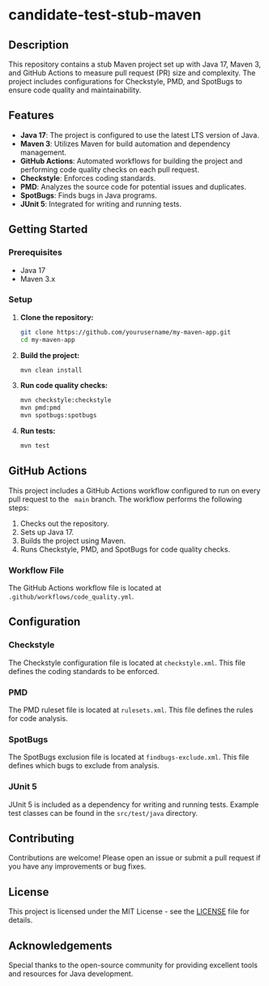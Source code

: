 # candidate-test-stub-maven

## Description

This repository contains a stub Maven project set up with Java 17, Maven 3, and GitHub Actions to measure pull request (PR) size and complexity. The project includes configurations for Checkstyle, PMD, and SpotBugs to ensure code quality and maintainability.

## Features

- **Java 17**: The project is configured to use the latest LTS version of Java.
- **Maven 3**: Utilizes Maven for build automation and dependency management.
- **GitHub Actions**: Automated workflows for building the project and performing code quality checks on each pull request.
- **Checkstyle**: Enforces coding standards.
- **PMD**: Analyzes the source code for potential issues and duplicates.
- **SpotBugs**: Finds bugs in Java programs.
- **JUnit 5**: Integrated for writing and running tests.

## Getting Started

### Prerequisites

- Java 17
- Maven 3.x

### Setup

1. **Clone the repository:**

   ```sh
   git clone https://github.com/yourusername/my-maven-app.git
   cd my-maven-app
   ```

2. **Build the project:**

   ```sh
   mvn clean install
   ```

3. **Run code quality checks:**

   ```sh
   mvn checkstyle:checkstyle
   mvn pmd:pmd
   mvn spotbugs:spotbugs
   ```

4. **Run tests:**

   ```sh
   mvn test
   ```

## GitHub Actions

This project includes a GitHub Actions workflow configured to run on every pull request to the ` main` branch. The workflow performs the following steps:

1. Checks out the repository.
2. Sets up Java 17.
3. Builds the project using Maven.
4. Runs Checkstyle, PMD, and SpotBugs for code quality checks.

### Workflow File

The GitHub Actions workflow file is located at `.github/workflows/code_quality.yml`.

## Configuration

### Checkstyle

The Checkstyle configuration file is located at `checkstyle.xml`. This file defines the coding standards to be enforced.

### PMD

The PMD ruleset file is located at `rulesets.xml`. This file defines the rules for code analysis.

### SpotBugs

The SpotBugs exclusion file is located at `findbugs-exclude.xml`. This file defines which bugs to exclude from analysis.

### JUnit 5

JUnit 5 is included as a dependency for writing and running tests. Example test classes can be found in the `src/test/java` directory.

## Contributing

Contributions are welcome! Please open an issue or submit a pull request if you have any improvements or bug fixes.

## License

This project is licensed under the MIT License - see the [LICENSE](LICENSE) file for details.

## Acknowledgements

Special thanks to the open-source community for providing excellent tools and resources for Java development.